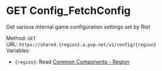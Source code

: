 # GET Config_FetchConfig

Get various internal game configuration settings set by Riot  


Method: `GET`  
URL: `https://shared.{region}.a.pvp.net/v1/config/{region}`  
Variables:
 - `{region}`: Read [Common Components - Region](../common-components.md#region)

